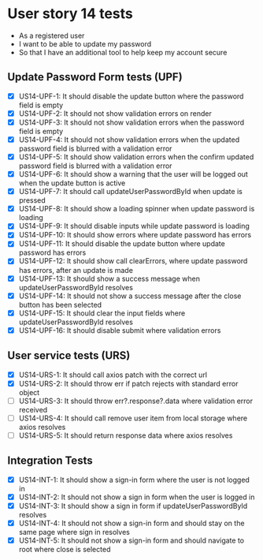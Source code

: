 # User story 14 tests

- As a registered user
- I want to be able to update my password
- So that I have an additional tool to help keep my account secure

## Update Password Form tests (UPF)

- [x] US14-UPF-1: It should disable the update button where the password field is empty
- [x] US14-UPF-2: It should not show validation errors on render
- [x] US14-UPF-3: It should not show validation errors when the password field is empty
- [x] US14-UPF-4: It should not show validation errors when the updated password field is blurred with a validation error
- [x] US14-UPF-5: It should show validation errors when the confirm updated password field is blurred with a validation error
- [x] US14-UPF-6: It should show a warning that the user will be logged out when the update button is active
- [x] US14-UPF-7: It should call updateUserPasswordById when update is pressed
- [x] US14-UPF-8: It should show a loading spinner when update password is loading
- [x] US14-UPF-9: It should disable inputs while update password is loading
- [x] US14-UPF-10: It should show errors where update password has errors
- [x] US14-UPF-11: It should disable the update button where update password has errors
- [x] US14-UPF-12: It should show call clearErrors, where update password has errors, after an update is made
- [x] US14-UPF-13: It should show a success message when updateUserPasswordById resolves
- [x] US14-UPF-14: It should not show a success message after the close button has been selected
- [x] US14-UPF-15: It should clear the input fields where updateUserPasswordById resolves
- [x] US14-UPF-16: It should disable submit where validation errors

## User service tests (URS)

- [x] US14-URS-1: It should call axios patch with the correct url
- [x] US14-URS-2: It should throw err if patch rejects with standard error object
- [ ] US14-URS-3: It should throw err?.response?.data where validation error received
- [ ] US14-URS-4: It should call remove user item from local storage where axios resolves
- [ ] US14-URS-5: It should return response data where axios resolves

## Integration Tests

- [x] US14-INT-1: It should show a sign-in form where the user is not logged in
- [x] US14-INT-2: It should not show a sign in form when the user is logged in
- [x] US14-INT-3: It should show a sign in form if updateUserPasswordById resolves
- [x] US14-INT-4: It should not show a sign-in form and should stay on the same page where sign in resolves
- [x] US14-INT-5: It should not show a sign-in form and should navigate to root where close is selected
